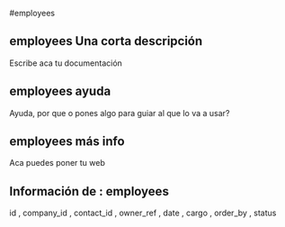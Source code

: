 #employees
## employees Una corta descripción
Escribe aca tu documentación

## employees ayuda
Ayuda, por que o pones algo para guiar al que lo va a usar?

## employees más info
Aca puedes poner tu web

## Información de : employees 
id , 
  company_id , 
  contact_id , 
  owner_ref , 
  date , 
  cargo , 
  order_by , 
  status 
  